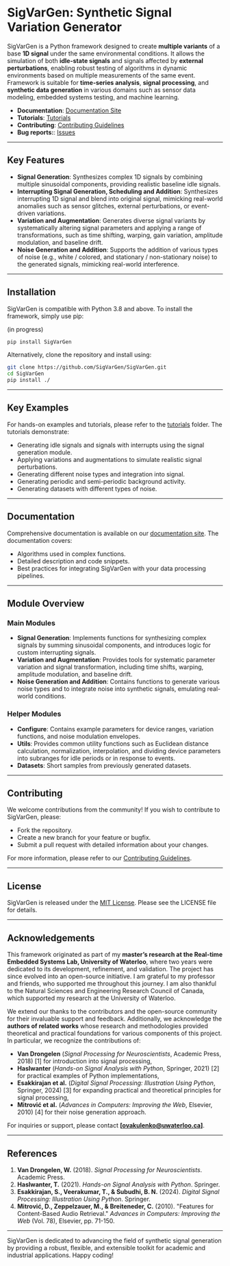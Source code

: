 # SigVarGen: Synthetic Signal Variation Generator

SigVarGen is a Python framework designed to create **multiple variants** of a base **1D signal** under the same environmental conditions. It allows the simulation of both **idle-state signals** and signals affected by **external perturbations**, enabling robust testing of algorithms in dynamic environments based on multiple measurements of the same event. Framework is suitable for **time-series analysis**, **signal processing**, and **synthetic data generation** in various domains such as sensor data modeling, embedded systems testing, and machine learning.

- **Documentation**: [Documentation Site](https://github.io)
- **Tutorials**: [Tutorials](./tutorials)
- **Contributing**: [Contributing Guidelines](./doc/contributing.md)
- **Bug reports:**: [Issues](https://github.com/SigVarGen/SigVarGen/issues)


---

## Key Features

- **Signal Generation**: Synthesizes complex 1D signals by combining multiple sinusoidal components, providing realistic baseline idle signals.
- **Interrupting Signal Generation, Scheduling and Addition**: Synthesizes interrupting 1D signal and blend into original signal, mimicking real-world anomalies such as sensor glitches, external perturbations, or event-driven variations.
- **Variation and Augmentation**: Generates diverse signal variants by systematically altering signal parameters and applying a range of transformations, such as time shifting, warping, gain variation, amplitude modulation, and baseline drift.
- **Noise Generation and Addition**: Supports the addition of various types of noise (e.g., white / colored, and stationary / non-stationary noise) to the generated signals, mimicking real-world interference.

---

## Installation

SigVarGen is compatible with Python 3.8 and above. To install the framework, simply use pip:

(in progress)
```bash
pip install SigVarGen
```

Alternatively, clone the repository and install using:

```bash
git clone https://github.com/SigVarGen/SigVarGen.git
cd SigVarGen
pip install ./
```

---

## Key Examples

For hands-on examples and tutorials, please refer to the [tutorials](./tutorials) folder. The tutorials demonstrate:
- Generating idle signals and signals with interrupts using the signal generation module.
- Applying variations and augmentations to simulate realistic signal perturbations.
- Generating different noise types and integration into signal.
- Generating periodic and semi-periodic background activity.
- Generating datasets with different types of noise.

---

## Documentation

Comprehensive documentation is available on our [documentation site](https://github.io). The documentation covers:
- Algorithms used in complex functions. 
- Detailed description and code snippets.
- Best practices for integrating SigVarGen with your data processing pipelines.

---

## Module Overview

### Main Modules
- **Signal Generation**: Implements functions for synthesizing complex signals by summing sinusoidal components, and introduces logic for custom interrupting signals.
- **Variation and Augmentation**: Provides tools for systematic parameter variation and signal transformation, including time shifts, warping, amplitude modulation, and baseline drift.
- **Noise Generation and Addition**: Contains functions to generate various noise types and to integrate noise into synthetic signals, emulating real-world conditions.

### Helper Modules
- **Configure**: Contains example parameters for device ranges, variation functions, and noise modulation envelopes.
- **Utils**: Provides common utility functions such as Euclidean distance calculation, normalization, interpolation, and dividing device parameters into subranges for idle periods or in response to events.
- **Datasets**: Short samples from previously generated datasets.

---

## Contributing

We welcome contributions from the community! If you wish to contribute to SigVarGen, please:
- Fork the repository.
- Create a new branch for your feature or bugfix.
- Submit a pull request with detailed information about your changes.

For more information, please refer to our [Contributing Guidelines](./doc/contributing.md).

---

## License

SigVarGen is released under the [MIT License](./LICENSE). Please see the LICENSE file for details.

---

## Acknowledgements

This framework originated as part of my **master’s research at the Real-time Embedded Systems Lab, University of Waterloo**, where two years were dedicated to its development, refinement, and validation. The project has since evolved into an open-source initiative. I am grateful to my professor and friends, who supported me throughout this journey. I am also thankful to the Natural Sciences and Engineering Research Council of Canada, which supported my research at the University of Waterloo. 

We extend our thanks to the contributors and the open-source community for their invaluable support and feedback. Additionally, we acknowledge the **authors of related works** whose research and methodologies provided theoretical and practical foundations for various components of this project. In particular, we recognize the contributions of:  

- **Van Drongelen** (*Signal Processing for Neuroscientists*, Academic Press, 2018) [1] for introduction into signal processing,  
- **Haslwanter** (*Hands-on Signal Analysis with Python*, Springer, 2021) [2] for practical examples of Python implementations,  
- **Esakkirajan et al.** (*Digital Signal Processing: Illustration Using Python*, Springer, 2024) [3] for expanding practical and theoretical principles for signal processing,  
- **Mitrović et al.** (*Advances in Computers: Improving the Web*, Elsevier, 2010) [4] for their noise generation approach.  

For inquiries or support, please contact **[ovakulenko@uwaterloo.ca]**.

---

## References  

1. **Van Drongelen, W.** (2018). *Signal Processing for Neuroscientists*. Academic Press.  
2. **Haslwanter, T.** (2021). *Hands-on Signal Analysis with Python*. Springer.
3. **Esakkirajan, S., Veerakumar, T., & Subudhi, B. N.** (2024). *Digital Signal Processing: Illustration Using Python*. Springer.
4. **Mitrović, D., Zeppelzauer, M., & Breiteneder, C.** (2010). "Features for Content-Based Audio Retrieval." *Advances in Computers: Improving the Web* (Vol. 78), Elsevier, pp. 71-150.  

---

SigVarGen is dedicated to advancing the field of synthetic signal generation by providing a robust, flexible, and extensible toolkit for academic and industrial applications. Happy coding!

